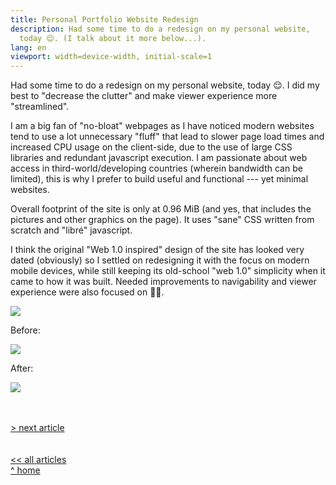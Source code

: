 ```yaml
---
title: Personal Portfolio Website Redesign
description: Had some time to do a redesign on my personal website,
  today 😌. (I talk about it more below...).
lang: en
viewport: width=device-width, initial-scale=1
---
```


<meta name="color-scheme" content="light dark">

Had some time to do a redesign on my personal website, today 😌. I did
my best to \"decrease the clutter\" and make viewer experience more
\"streamlined\".

I am a big fan of \"no-bloat\" webpages as I have noticed modern
websites tend to use a lot unnecessary \"fluff\" that lead to slower
page load times and increased CPU usage on the client-side, due to the
use of large CSS libraries and redundant javascript execution. I am
passionate about web access in third-world/developing countries (wherein
bandwidth can be limited), this is why I prefer to build useful and
functional --- yet minimal websites.

Overall footprint of the site is only at 0.96 MiB (and yes, that
includes the pictures and other graphics on the page). It uses \"sane\"
CSS written from scratch and \"libré\" javascript.

I think the original \"Web 1.0 inspired\" design of the site has looked
very dated (obviously) so I settled on redesigning it with the focus on
modern mobile devices, while still keeping its old-school \"web 1.0\"
simplicity when it came to how it was built. Needed improvements to
navigability and viewer experience were also focused on 👍🏽.

[![](https://res.cloudinary.com/practicaldev/image/fetch/s--LF0WPFuS--/c_limit%2Cf_auto%2Cfl_progressive%2Cq_auto%2Cw_880/https://dev-to-uploads.s3.amazonaws.com/uploads/articles/o0vruutvv9ah7mf64v7y.png)](https://res.cloudinary.com/practicaldev/image/fetch/s--LF0WPFuS--/c_limit%2Cf_auto%2Cfl_progressive%2Cq_auto%2Cw_880/https://dev-to-uploads.s3.amazonaws.com/uploads/articles/o0vruutvv9ah7mf64v7y.png)

Before:

[![](https://res.cloudinary.com/practicaldev/image/fetch/s--4kpMQ9oC--/c_limit%2Cf_auto%2Cfl_progressive%2Cq_auto%2Cw_880/https://dev-to-uploads.s3.amazonaws.com/uploads/articles/w022v9m0c3xo8zt13r5h.png)](https://res.cloudinary.com/practicaldev/image/fetch/s--4kpMQ9oC--/c_limit%2Cf_auto%2Cfl_progressive%2Cq_auto%2Cw_880/https://dev-to-uploads.s3.amazonaws.com/uploads/articles/w022v9m0c3xo8zt13r5h.png)

After:

[![](https://res.cloudinary.com/practicaldev/image/fetch/s--eIlzwOqq--/c_limit%2Cf_auto%2Cfl_progressive%2Cq_auto%2Cw_880/https://dev-to-uploads.s3.amazonaws.com/uploads/articles/5k1ecbzjpan8gv6vrc9x.png)](https://res.cloudinary.com/practicaldev/image/fetch/s--eIlzwOqq--/c_limit%2Cf_auto%2Cfl_progressive%2Cq_auto%2Cw_880/https://dev-to-uploads.s3.amazonaws.com/uploads/articles/5k1ecbzjpan8gv6vrc9x.png)

\
\
[\> next article](../071222about-the-controversial-doug-score)\
\
\
[\<\< all articles](../../articles/)\
[\^ home](../../)
